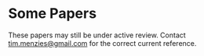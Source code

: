 # Some Papers

These papers may still be under active review. Contact tim.menzies@gmail.com for the correct current reference.
